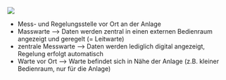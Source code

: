 ![](Pasted%20image%2020250503165308.png)

- Mess- und Regelungsstelle vor Ort an der Anlage
- Masswarte --> Daten werden zentral in einen externen Bedienraum angezeigt und geregelt (= Leitwarte)
- zentrale Messwarte --> Daten werden lediglich digital angezeigt, Regelung erfolgt automatisch
- Warte vor Ort --> Warte befindet sich in Nähe der Anlage (z.B. kleiner Bedienraum, nur für die Anlage)
